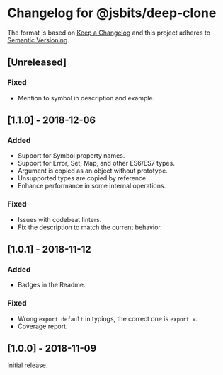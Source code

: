 # Changelog for @jsbits/deep-clone

The format is based on [Keep a Changelog](https://keepachangelog.com/en/1.0.0/) and this project adheres to [Semantic Versioning](https://semver.org/spec/v2.0.0.html).

## \[Unreleased]

### Fixed

- Mention to symbol in description and example.

## \[1.1.0] - 2018-12-06

### Added

- Support for Symbol property names.
- Support for Error, Set, Map, and other ES6/ES7 types.
- Argument is copied as an object without prototype.
- Unsupported types are copied by reference.
- Enhance performance in some internal operations.

### Fixed

- Issues with codebeat linters.
- Fix the description to match the current behavior.

## \[1.0.1] - 2018-11-12

### Added

- Badges in the Readme.

### Fixed

- Wrong `export default` in typings, the correct one is `export =`.
- Coverage report.

## \[1.0.0] - 2018-11-09

Initial release.
